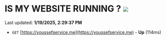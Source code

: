 # IS MY WEBSITE RUNNING ? [![](https://img.shields.io/static/v1?label=Sponsor&message=%E2%9D%A4&logo=GitHub&color=%23fe8e86)](https://github.com/sponsors/Youssef-Lehmam)

Last updated: **1/19/2025, 2:29:37 PM**

- `GET` [https://youssefservice.me](https://youssefservice.me) - **Up** (114ms)

